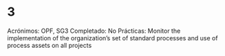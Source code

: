 # 3

Acrónimos: OPF, SG3
Completado: No
Prácticas: Monitor the implementation of the organization’s set of standard processes and use of process assets on all projects